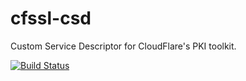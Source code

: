 # cfssl-csd
Custom Service Descriptor for CloudFlare's PKI toolkit.

[![Build Status](https://travis-ci.org/nomr/cfssl-csd.svg?branch=master)](https://travis-ci.org/nomr/cfssl-csd)
